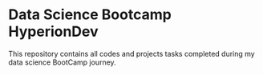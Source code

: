 # Data Science Bootcamp HyperionDev 
This repository contains all codes and projects tasks completed during my data science BootCamp journey. 

